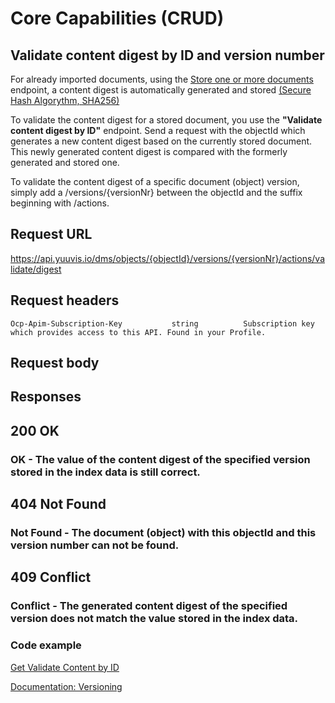 # Core Capabilities (CRUD)

## Validate content digest by ID and version number

For already imported documents, using the [Store one or more documents](https://yuuvis.io/docs/services/yuuvis-api/operations/ObjectsPost?) endpoint, a content digest is automatically generated and stored [(Secure Hash Algorythm, SHA256)](https://tools.ietf.org/html/rfc6234)

To validate the content digest for a stored document, you use the **"Validate content digest by ID"** endpoint. Send a request with the objectId which generates a new content digest based on the currently stored document. This newly generated content digest is compared with the formerly generated and stored one.

To validate the content digest of a specific document (object) version, simply add a /versions/{versionNr} between the objectId and the suffix beginning with /actions.


## Request URL

https://api.yuuvis.io/dms/objects/{objectId}/versions/{versionNr}/actions/validate/digest

## Request headers

```
Ocp-Apim-Subscription-Key           string          Subscription key which provides access to this API. Found in your Profile.

```

## Request body

## Responses

## 200 OK

### OK - The value of the content digest of the specified version stored in the index data is still correct.

## 404 Not Found

### Not Found - The document (object) with this objectId and this version number can not be found.

## 409 Conflict

### Conflict - The generated content digest of the specified version does not match the value stored in the index data.

### Code example

[Get Validate Content by ID](./Get-Object-Content-Digest-Version.py)

[Documentation: Versioning](https://github.com/yuuvis/Documentation/wiki/Update-documents#versioning)
